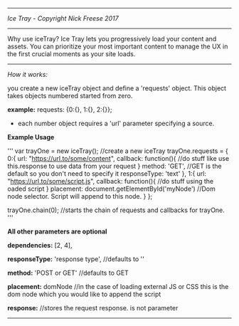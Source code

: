 -------------------------------

*Ice Tray - Copyright Nick Freese 2017*

-------------------------------


Why use iceTray?  Ice Tray lets you progressively load your content and assets.  You can prioritize your most important content to manage the UX in the first crucial moments as your site loads.

----------------------------------------------------------------------------------------------------------------------------

*How it works:*

you create a new iceTray object and define a 'requests' object.  This object takes objects numbered started from zero.   

**example:** requests: {0:{}, 1:{}, 2:{}};

 - each number object requires a 'url' parameter specifying a source.

**Example Usage**

'''
var trayOne = new iceTray(); //create a new iceTray
trayOne.requests = {
    0:{
        url: "https://url.to/some/content",
        callback: function(){
            //do stuff like use this.response to use data from your request
        }
        method: 'GET', //GET is the default so you don't need to specify it
        responseType: 'text'
    },
    1:{
        url: "https://url.to/some/script.js",
        callback: function(){
            //do stuff using the oaded script
        }
        placement: document.getElementById('myNode') //Dom node selector.  Script will append to this node.
    }
};

trayOne.chain(0); //starts the chain of requests and callbacks for trayOne.
'''


**All other parameters are optional**

**dependencies:** [2, 4], 

**responseType:** 'response type', //defaults to ''

**method:** 'POST or GET' //defaults to GET

**placement:**  domNode //in the case of loading external JS or CSS this is the dom node which you would like to append the script

**response:** //stores the request response.  is not parameter

------------------------------------------------------------------------------------------------------------
